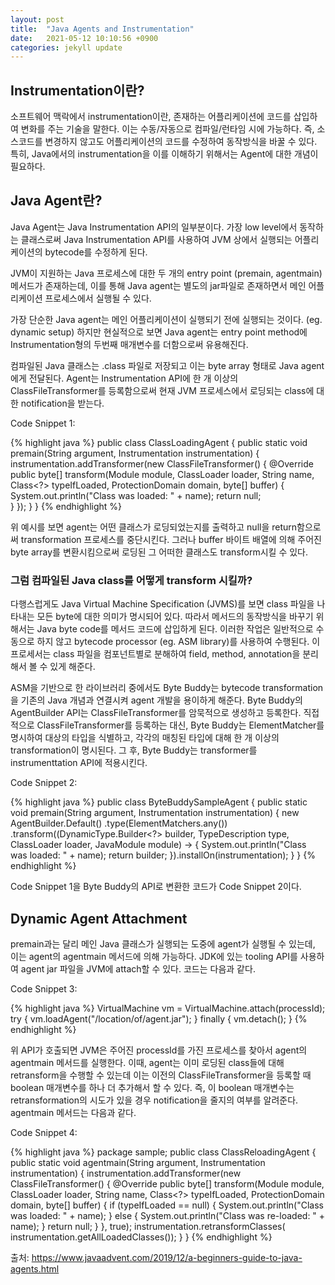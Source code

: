 ```yaml
---
layout: post
title:  "Java Agents and Instrumentation"
date:   2021-05-12 10:10:56 +0900
categories: jekyll update
---
```


## Instrumentation이란?

소프트웨어 맥락에서 instrumentation이란, 존재하는 어플리케이션에 코드를 삽입하여 변화를 주는 기술을 말한다. 이는 수동/자동으로 컴파일/런타임 시에 가능하다.
즉, 소스코드를 변경하지 않고도 어플리케이션의 코드를 수정하여 동작방식을 바꿀 수 있다. 특히, Java에서의 instrumentation을 이를 이해하기 위해서는 Agent에 대한 개념이 필요하다.

## Java Agent란?

Java Agent는 Java Instrumentation API의 일부분이다.
가장 low level에서 동작하는 클래스로써 Java Instrumentation API를 사용하여 JVM 상에서 실행되는 어플리케이션의 bytecode를 수정하게 된다.

JVM이 지원하는 Java 프로세스에 대한 두 개의 entry point (premain, agentmain) 메서드가 존재하는데, 이를 통해 Java agent는 별도의 jar파일로 존재하면서 메인 어플리케이션 프로세스에서 실행될 수 있다.

가장 단순한 Java agent는 메인 어플리케이션이 실행되기 전에 실행되는 것이다. (eg. dynamic setup) 하지만 현실적으로 보면 Java agent는 entry point method에 Instrumentation형의 두번째 매개변수를 더함으로써 유용해진다.

컴파일된 Java 클래스는 .class 파일로 저장되고 이는 byte array 형태로 Java agent에게 전달된다.
Agent는 Instrumentation API에 한 개 이상의 ClassFileTransformer를 등록함으로써 현재 JVM 프로세스에서 로딩되는 class에 대한 notification을 받는다.

Code Snippet 1:

{% highlight java %}
public class ClassLoadingAgent {
   public static void premain(String argument, Instrumentation instrumentation) {
      instrumentation.addTransformer(new ClassFileTransformer() {
         @Override
         public byte[] transform(Module module,
                                 ClassLoader loader,
                                 String name,
                                 Class<?> typeIfLoaded,
                                 ProtectionDomain domain,
                                 byte[] buffer) {
            System.out.println("Class was loaded: " + name);
            return null;               
         }
      });
   }
}
{% endhighlight %}

위 예시를 보면 agent는 어떤 클래스가 로딩되었는지를 출력하고 null을 return함으로써 transformation 프로세스를 중단시킨다. 그러나 buffer 바이트 배열에 의해 주어진 byte array를 변환시킴으로써 로딩된 그 어떠한 클래스도 transform시킬 수 있다.

### 그럼 컴파일된 Java class를 어떻게 transform 시킬까?

다행스럽게도 Java Virtual Machine Specification (JVMS)를 보면 class 파일을 나타내는 모든 byte에 대한 의미가 명시되어 있다. 따라서 메서드의 동작방식을 바꾸기 위해서는 Java byte code를 메서드 코드에 삽입하게 된다. 이러한 작업은 일반적으로 수동으로 하지 않고 bytecode processor (eg. ASM library)를 사용하여 수행된다. 이 프로세서는 class 파일을 컴포넌트별로 분해하여 field, method, annotation을 분리해서 볼 수 있게 해준다.

ASM을 기반으로 한 라이브러리 중에서도 Byte Buddy는 bytecode transformation을 기존의 Java 개념과 연결시켜 agent 개발을 용이하게 해준다.
Byte Buddy의 AgentBuilder API는 ClassFileTransformer를 암묵적으로 생성하고 등록한다. 직접적으로 ClassFileTransformer를 등록하는 대신, Byte Buddy는 ElementMatcher를 명시하여 대상의 타입을 식별하고, 각각의 매칭된 타입에 대해 한 개 이상의 transformation이 명시된다. 그 후, Byte Buddy는 transformer를 instrumenttation API에 적용시킨다.

Code Snippet 2:

{% highlight java %}
public class ByteBuddySampleAgent {
   public static void premain(String argument, Instrumentation instrumentation) {
      new AgentBuilder.Default()
      .type(ElementMatchers.any())
      .transform((DynamicType.Builder<?> builder,
                  TypeDescription type,
                  ClassLoader loader,
                  JavaModule module) -> {
         System.out.println("Class was loaded: " + name);
         return builder;
      }).installOn(instrumentation);
   }
}
{% endhighlight %}

Code Snippet 1을 Byte Buddy의 API로 변환한 코드가 Code Snippet 2이다.

## Dynamic Agent Attachment

premain과는 달리 메인 Java 클래스가 실행되는 도중에 agent가 실행될 수 있는데, 이는 agent의 agentmain 메서드에 의해 가능하다. JDK에 있는 tooling API를 사용하여 agent jar 파일을 JVM에 attach할 수 있다. 코드는 다음과 같다.

Code Snippet 3:

{% highlight java %}
VirtualMachine vm = VirtualMachine.attach(processId);
try {
   vm.loadAgent("/location/of/agent.jar");
} finally {
   vm.detach();
}
{% endhighlight %}

위 API가 호출되면 JVM은 주어진 processId를 가진 프로세스를 찾아서 agent의 agentmain 메서드를 실행한다. 이때, agent는 이미 로딩된 class들에 대해 retransform을 수행할 수 있는데 이는 이전의 ClassFileTransformer을 등록할 때 boolean 매개변수를 하나 더 추가해서 할 수 있다. 즉, 이 boolean 매개변수는 retransformation의 시도가 있을 경우 notification을 줄지의 여부를 알려준다. agentmain 메서드는 다음과 같다.

Code Snippet 4:

{% highlight java %}
package sample;
public class ClassReloadingAgent {
  public static void agentmain(String argument, 
                               Instrumentation instrumentation) {
    instrumentation.addTransformer(new ClassFileTransformer() {
      @Override
       public byte[] transform(Module module, 
                               ClassLoader loader, 
                               String name, 
                               Class<?> typeIfLoaded, 
                               ProtectionDomain domain, 
                               byte[] buffer) {
          if (typeIfLoaded == null) {
           System.out.println("Class was loaded: " + name);
         } else {
           System.out.println("Class was re-loaded: " + name);
         }
         return null;
       }
    }, true);
    instrumentation.retransformClasses(
        instrumentation.getAllLoadedClasses());
  }
}
{% endhighlight %}


출처: https://www.javaadvent.com/2019/12/a-beginners-guide-to-java-agents.html
